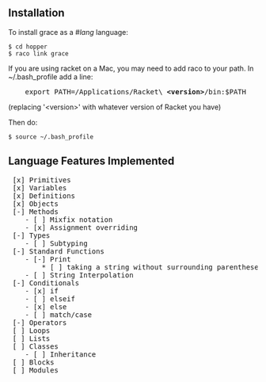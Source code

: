 ## Installation

To install grace as a *#lang* language:

    $ cd hopper
    $ raco link grace

If you are using racket on a Mac, you may need to add raco to your path.
In ~/.bash_profile add a line:

<pre>
    export PATH=/Applications/Racket\ <b>&lt;version&gt;</b>/bin:$PATH
</pre>
    
(replacing '\<version\>' with whatever version of Racket you have)

Then do:

    $ source ~/.bash_profile
    
## Language Features Implemented

<pre>
 [x] Primitives
 [x] Variables
 [x] Definitions
 [x] Objects
 [-] Methods
    - [ ] Mixfix notation
    - [x] Assignment overriding
 [-] Types
    - [ ] Subtyping
 [-] Standard Functions
    - [-] Print
        * [ ] taking a string without surrounding parentheses
    - [ ] String Interpolation
 [-] Conditionals
    - [x] if
    - [ ] elseif
    - [x] else
    - [ ] match/case
 [-] Operators
 [ ] Loops
 [ ] Lists
 [ ] Classes
    - [ ] Inheritance
 [ ] Blocks
 [ ] Modules
</pre>
